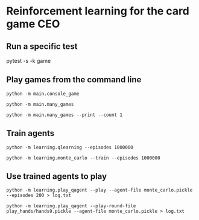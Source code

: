 # Reinforcement learning for the card game CEO

## Run a specific test
pytest -s -k game

## Play games from the command line
`python -m main.console_game`

`python -m main.many_games`

`python -m main.many_games --print --count 1`

## Train agents

`python -m learning.qlearning --episodes 1000000`

`python -m learning.monte_carlo --train --episodes 1000000`

## Use trained agents to play

`python -m learning.play_qagent --play --agent-file monte_carlo.pickle --episodes 200 > log.txt`

`python -m learning.play_qagent --play-round-file play_hands/hands9.pickle --agent-file monte_carlo.pickle > log.txt`